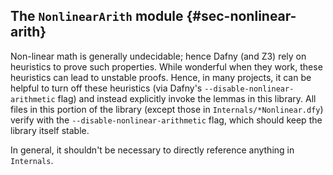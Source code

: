 
## The `NonlinearArith` module {#sec-nonlinear-arith}

Non-linear math is generally undecidable; hence Dafny (and Z3) rely on heuristics to prove such properties.
While wonderful when they work, these heuristics can lead to unstable proofs.  Hence, in many projects,
it can be helpful to turn off these heuristics (via Dafny's `--disable-nonlinear-arithmetic` flag) and instead explicitly
invoke the lemmas in this library.  All files in this portion of the library (except those in `Internals/*Nonlinear.dfy`)
verify with the `--disable-nonlinear-arithmetic` flag, which should keep the library itself stable.

In general, it shouldn't be necessary to directly reference anything in `Internals`.

